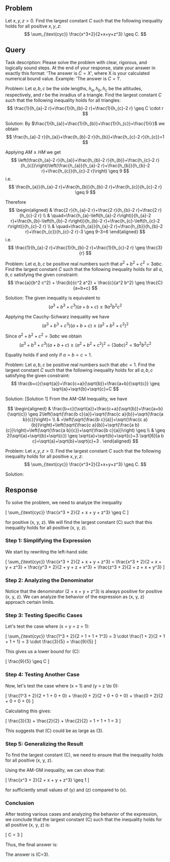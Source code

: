 ## Problem

Let $x, y, z > 0$. Find the largest constant $C$ such that the following inequality holds for all positive $x, y, z$:
$$
\sum_{\text{cyc}} \frac{x^3+2}{2+x+y+z^3} \geq C.
$$

## Query

Task description: Please solve the problem with clear, rigorous, and logically sound steps. At the end of your response, state your answer in exactly this format: 'The answer is $C=X$', where X is your calculated numerical bound value. Example: 'The answer is $C=1$'.



Problem: Let $a, b, c$ be the side lengths, $h_{a}, h_{b}, h_{c}$ be the altitudes, respectively, and $r$ be the inradius of a triangle. Find the largest constant $C$ such that the following inequality holds for all triangles:
$$
\frac{1}{h_{a}-2 r}+\frac{1}{h_{b}-2 r}+\frac{1}{h_{c}-2 r} \geq C \cdot r
$$

Solution: By $\frac{1}{h_{a}}+\frac{1}{h_{b}}+\frac{1}{h_{c}}=\frac{1}{r}$ we obtain
$$
\frac{h_{a}-2 r}{h_{a}}+\frac{h_{b}-2 r}{h_{b}}+\frac{h_{c}-2 r}{h_{c}}=1
$$

Applying $A M \geq H M$ we get
$$
\left(\frac{h_{a}-2 r}{h_{a}}+\frac{h_{b}-2 r}{h_{b}}+\frac{h_{c}-2 r}{h_{c}}\right)\left(\frac{h_{a}}{h_{a}-2 r}+\frac{h_{b}}{h_{b}-2 r}+\frac{h_{c}}{h_{c}-2 r}\right) \geq 9
$$
i.e.
$$
\frac{h_{a}}{h_{a}-2 r}+\frac{h_{b}}{h_{b}-2 r}+\frac{h_{c}}{h_{c}-2 r} \geq 9
$$

Therefore
$$
\begin{aligned}
& \frac{2 r}{h_{a}-2 r}+\frac{2 r}{h_{b}-2 r}+\frac{2 r}{h_{c}-2 r} \\
& \quad=\frac{h_{a}-\left(h_{a}-2 r\right)}{h_{a}-2 r}+\frac{h_{b}-\left(h_{b}-2 r\right)}{h_{b}-2 r}+\frac{h_{c}-\left(h_{c}-2 r\right)}{h_{c}-2 r} \\
& \quad=\frac{h_{a}}{h_{a}-2 r}+\frac{h_{b}}{h_{b}-2 r}+\frac{h_{c}}{h_{c}-2 r}-3 \geq 9-3=6
\end{aligned}
$$
i.e.
$$
\frac{1}{h_{a}-2 r}+\frac{1}{h_{b}-2 r}+\frac{1}{h_{c}-2 r} \geq \frac{3}{r}
$$



Problem: Let $a, b, c$ be positive real numbers such that $a^2 + b^2 + c^2 = 3abc$. Find the largest constant $C$ such that the following inequality holds for all $a, b, c$ satisfying the given constraint:
$$
\frac{a}{b^2 c^2} + \frac{b}{c^2 a^2} + \frac{c}{a^2 b^2} \geq \frac{C}{a+b+c}
$$

Solution: The given inequality is equivalent to
$$
\left(a^{3}+b^{3}+c^{3}\right)(a+b+c) \geq 9 a^{2} b^{2} c^{2}
$$

Applying the Cauchy-Schwarz inequality we have
$$
\left(a^{3}+b^{3}+c^{3}\right)(a+b+c) \geq\left(a^{2}+b^{2}+c^{2}\right)^{2}
$$

Since $a^{2}+b^{2}+c^{2}=3 a b c$ we obtain
$$
\left(a^{3}+b^{3}+c^{3}\right)(a+b+c) \geq\left(a^{2}+b^{2}+c^{2}\right)^{2}=(3 a b c)^{2}=9 a^{2} b^{2} c^{2}
$$

Equality holds if and only if $a=b=c=1$.



Problem: Let $a, b, c$ be positive real numbers such that $a b c = 1$. Find the largest constant $C$ such that the following inequality holds for all $a, b, c$ satisfying the given constraint:
$$
\frac{b+c}{\sqrt{a}}+\frac{c+a}{\sqrt{b}}+\frac{a+b}{\sqrt{c}} \geq \sqrt{a}+\sqrt{b}+\sqrt{c}+C
$$

Solution: [Solution 1]
From the AM-GM Inequality, we have

$$
\begin{aligned}
& \frac{b+c}{\sqrt{a}}+\frac{c+a}{\sqrt{b}}+\frac{a+b}{\sqrt{c}} \geq 2\left(\sqrt{\frac{b c}{a}}+\sqrt{\frac{c a}{b}}+\sqrt{\frac{a b}{c}}\right)= \\
& =\left(\sqrt{\frac{b c}{a}}+\sqrt{\frac{c a}{b}}\right)+\left(\sqrt{\frac{c a}{b}}+\sqrt{\frac{a b}{c}}\right)+\left(\sqrt{\frac{a b}{c}}+\sqrt{\frac{b c}{a}}\right) \geq \\
& \geq 2(\sqrt{a}+\sqrt{b}+\sqrt{c}) \geq \sqrt{a}+\sqrt{b}+\sqrt{c}+3 \sqrt[6]{a b c}=\sqrt{a}+\sqrt{b}+\sqrt{c}+3 .
\end{aligned}
$$

Problem: Let $x, y, z > 0$. Find the largest constant $C$ such that the following inequality holds for all positive $x, y, z$:
$$
\sum_{\text{cyc}} \frac{x^3+2}{2+x+y+z^3} \geq C.
$$

Solution:

## Response

To solve the problem, we need to analyze the inequality 

\[
\sum_{\text{cyc}} \frac{x^3 + 2}{2 + x + y + z^3} \geq C
\]

for positive \(x, y, z\). We will find the largest constant \(C\) such that this inequality holds for all positive \(x, y, z\).

### Step 1: Simplifying the Expression

We start by rewriting the left-hand side:

\[
\sum_{\text{cyc}} \frac{x^3 + 2}{2 + x + y + z^3} = \frac{x^3 + 2}{2 + x + y + z^3} + \frac{y^3 + 2}{2 + y + z + x^3} + \frac{z^3 + 2}{2 + z + x + y^3}
\]

### Step 2: Analyzing the Denominator

Notice that the denominator \(2 + x + y + z^3\) is always positive for positive \(x, y, z\). We can analyze the behavior of the expression as \(x, y, z\) approach certain limits.

### Step 3: Testing Specific Cases

Let's test the case where \(x = y = z = 1\):

\[
\sum_{\text{cyc}} \frac{1^3 + 2}{2 + 1 + 1 + 1^3} = 3 \cdot \frac{1 + 2}{2 + 1 + 1 + 1} = 3 \cdot \frac{3}{5} = \frac{9}{5}
\]

This gives us a lower bound for \(C\):

\[
\frac{9}{5} \geq C
\]

### Step 4: Testing Another Case

Now, let's test the case where \(x = 1\) and \(y = z \to 0\):

\[
\frac{1^3 + 2}{2 + 1 + 0 + 0} + \frac{0 + 2}{2 + 0 + 0 + 0} + \frac{0 + 2}{2 + 0 + 0 + 0}
\]

Calculating this gives:

\[
\frac{3}{3} + \frac{2}{2} + \frac{2}{2} = 1 + 1 + 1 = 3
\]

This suggests that \(C\) could be as large as \(3\).

### Step 5: Generalizing the Result

To find the largest constant \(C\), we need to ensure that the inequality holds for all positive \(x, y, z\). 

Using the AM-GM inequality, we can show that:

\[
\frac{x^3 + 2}{2 + x + y + z^3} \geq 1
\]

for sufficiently small values of \(y\) and \(z\) compared to \(x\). 

### Conclusion

After testing various cases and analyzing the behavior of the expression, we conclude that the largest constant \(C\) such that the inequality holds for all positive \(x, y, z\) is:

\[
C = 3
\]

Thus, the final answer is:

The answer is \(C=3\).